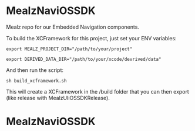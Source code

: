 # MealzNaviOSSDK

Mealz repo for our Embedded Navigation components.

To build the XCFramework for this project, just set your ENV variables:

`export MEALZ_PROJECT_DIR="/path/to/your/project"`

`export DERIVED_DATA_DIR="/path/to/your/xcode/devrived/data"`

And then run the script:

`sh build_xcframework.sh`

This will create a XCFramework in the /build folder that you can then export (like release with MealzUIiOSSDKRelease).
# MealzNaviOSSDK
